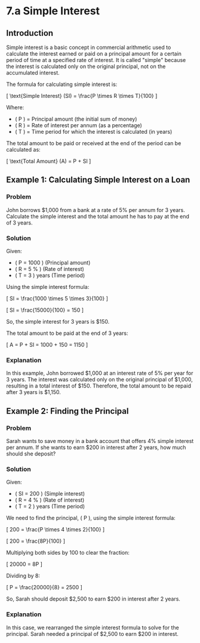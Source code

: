 # 7.a Simple Interest

## Introduction

Simple interest is a basic concept in commercial arithmetic used to calculate the interest earned or paid on a principal amount for a certain period of time at a specified rate of interest. It is called "simple" because the interest is calculated only on the original principal, not on the accumulated interest.


The formula for calculating simple interest is:

\[
\text{Simple Interest} (SI) = \frac{P \times R \times T}{100}
\]

Where:
- \( P \) = Principal amount (the initial sum of money)
- \( R \) = Rate of interest per annum (as a percentage)
- \( T \) = Time period for which the interest is calculated (in years)

The total amount to be paid or received at the end of the period can be calculated as:

\[
\text{Total Amount} (A) = P + SI
\]

## Example 1: Calculating Simple Interest on a Loan

### Problem
John borrows $1,000 from a bank at a rate of 5% per annum for 3 years. Calculate the simple interest and the total amount he has to pay at the end of 3 years.

### Solution
Given:
- \( P = 1000 \) (Principal amount)
- \( R = 5 \% \) (Rate of interest)
- \( T = 3 \) years (Time period)

Using the simple interest formula:

\[
SI = \frac{1000 \times 5 \times 3}{100}
\]

\[
SI = \frac{15000}{100} = 150
\]

So, the simple interest for 3 years is $150.

The total amount to be paid at the end of 3 years:

\[
A = P + SI = 1000 + 150 = 1150
\]

### Explanation
In this example, John borrowed $1,000 at an interest rate of 5% per year for 3 years. The interest was calculated only on the original principal of $1,000, resulting in a total interest of $150. Therefore, the total amount to be repaid after 3 years is $1,150.

## Example 2: Finding the Principal

### Problem
Sarah wants to save money in a bank account that offers 4% simple interest per annum. If she wants to earn $200 in interest after 2 years, how much should she deposit?

### Solution
Given:
- \( SI = 200 \) (Simple interest)
- \( R = 4 \% \) (Rate of interest)
- \( T = 2 \) years (Time period)

We need to find the principal, \( P \), using the simple interest formula:

\[
200 = \frac{P \times 4 \times 2}{100}
\]

\[
200 = \frac{8P}{100}
\]

Multiplying both sides by 100 to clear the fraction:

\[
20000 = 8P
\]

Dividing by 8:

\[
P = \frac{20000}{8} = 2500
\]

So, Sarah should deposit $2,500 to earn $200 in interest after 2 years.

### Explanation
In this case, we rearranged the simple interest formula to solve for the principal. Sarah needed a principal of $2,500 to earn $200 in interest.

